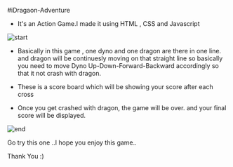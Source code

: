  #iDragaon-Adventure
- It's an Action Game.I made it using HTML , CSS and Javascript

![start](https://user-images.githubusercontent.com/112396675/200380940-fca4b02f-9628-404f-9199-92aad2e7a293.jpeg)

- Basically in this game , one dyno and one dragon are there in one line. and dragon will be continuesly moving on that straight line so basically you need to move Dyno Up-Down-Forward-Backward accordingly so that it not crash with dragon.

- These is a score board which will be showing your score after each cross 

- Once you get crashed with dragon, the game will be over. and your final score will be displayed.

![end](https://user-images.githubusercontent.com/112396675/200381142-6840b4ae-403a-4e7f-9fd5-6d0b99d99d8c.jpeg)


Go try this one ..I hope you enjoy this game..


Thank You :)
